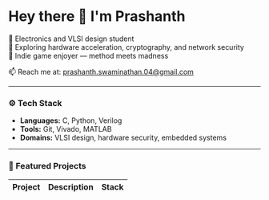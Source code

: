 # Hey there 👋 I'm Prashanth

🔹 Electronics and VLSI design student  
🔹 Exploring hardware acceleration, cryptography, and network security  
🔹 Indie game enjoyer — method meets madness

📫 Reach me at: prashanth.swaminathan.04@gmail.com

---
### ⚙️ Tech Stack
- **Languages:** C, Python, Verilog
- **Tools:** Git, Vivado, MATLAB
- **Domains:** VLSI design, hardware security, embedded systems

---
### 📂 Featured Projects
| Project | Description | Stack |
|----------|--------------|--------|

